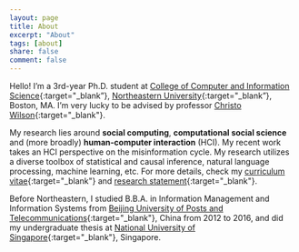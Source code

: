 ```yaml
---
layout: page
title: About
excerpt: "About"
tags: [about]
share: false
comment: false
---
```


Hello! I’m a 3rd-year Ph.D. student at [College of Computer and Information Science](https://www.ccis.northeastern.edu){:target="_blank”}, [Northeastern University](https://www.northeastern.edu){:target="_blank”}, Boston, MA. I’m very lucky to be advised by professor [Christo Wilson](https://cbw.sh){:target="_blank"}.

My research lies around **social computing**, **computational social science** and (more broadly) **human-computer interaction** (HCI). My recent work takes an HCI perspective on the misinformation cycle. My research utilizes a diverse toolbox of statistical and causal inference, natural language processing, machine learning, etc. For more details, check my [curriculum vitae](shan-cv.pdf){:target="_blank"} and [research statement](shan-rs.pdf){:target="_blank"}.

Before Northeastern, I studied B.B.A. in Information Management and Information Systems from [Beijing University of Posts and Telecommunications](https://english.bupt.edu.cn){:target="_blank"}, China from 2012 to 2016, and did my undergraduate thesis at [National University of Singapore](https://www.nus.edu.sg){:target="_blank"}, Singapore.
